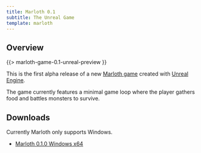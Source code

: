 ```yaml
---
title: Marloth 0.1
subtitle: The Unreal Game
template: marloth
---
```


## Overview

{{> marloth-game-0.1-unreal-preview }}

This is the first alpha release of a new [Marloth game](./games.md) created with [Unreal Engine](https://www.unrealengine.com).

The game currently features a minimal game loop where the player gathers food and battles monsters to survive.

## Downloads

Currently Marloth only supports Windows.

* [Marloth 0.1.0 Windows x64](https://static.silentorb.com/games/marloth-0.1.0-unreal-win64.zip)
